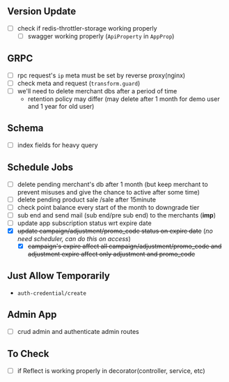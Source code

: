 ## Version Update

- [ ] check if redis-throttler-storage working properly
    - [ ] swagger working properly (`ApiProperty` in `AppProp`)

## GRPC

- [ ] rpc request's `ip` meta must be set by reverse proxy(nginx)
- [ ] check meta and request (`transform.guard`)
- [ ] we'll need to delete merchant dbs after a period of time
    - retention policy may differ (may delete after 1 month for demo user and 1 year for old user)

## Schema

- [ ] index fields for heavy query

## Schedule Jobs

- [ ] delete pending merchant's db after 1 month (but keep merchant to prevent misuses and give the chance to active
  after some time)
- [ ] delete pending product sale /sale after 15minute
- [ ] check point balance every start of the month to downgrade tier
- [ ] sub end and send mail (sub end/pre sub end) to the merchants (**imp**)
- [ ] update app subscription status wrt expire date
- [x] ~~update campaign/adjustment/promo_code status on expire date~~ (_no need scheduler, can do this on access_)
    - [x] ~~campaign's expire affect all campaign/adjustment/promo_code and adjustment expire affect only
      adjustment and promo_code~~

## Just Allow Temporarily

- `auth-credential/create`

## Admin App

- [ ] crud admin and authenticate admin routes

## To Check

- [ ] if Reflect is working properly in decorator(controller, service, etc)